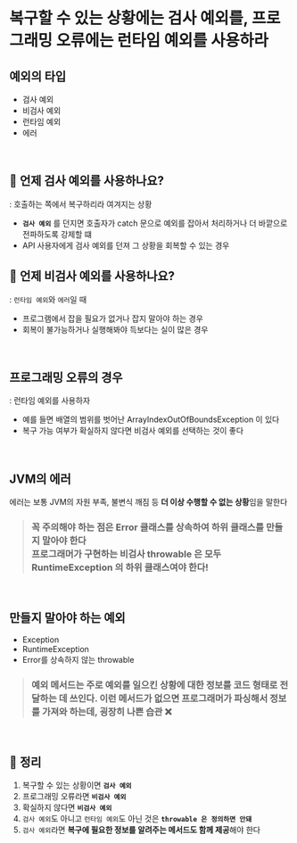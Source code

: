 # 복구할 수 있는 상황에는 검사 예외를, 프로그래밍 오류에는 런타임 예외를 사용하라

## 예외의 타입
* 검사 예외
* 비검사 예외
* 런타임 예외
* 에러

</br>

## 🤔 언제 검사 예외를 사용하나요?
: 호출하는 쪽에서 복구하리라 여겨지는 상황

* **`검사 예외`** 를 던지면 호출자가 catch 문으로 예외를 잡아서 처리하거나 더 바깥으로 전파하도록 강제할 떄
* API 사용자에게 검사 예외를 던져 그 상황을 회복할 수 있는 경우

## 🤔 언제 비검사 예외를 사용하나요?
: `런타임 예외`와 `에러`일 때

* 프로그램에서 잡을 필요가 없거나 잡지 말아야 하는 경우
* 회복이 불가능하거나 실행해봐야 득보다는 실이 많은 경우

</br>

## 프로그래밍 오류의 경우
: 런타임 예외를 사용하자

* 예를 들면 배열의 범위를 벗어난 ArrayIndexOutOfBoundsException 이 있다
* 복구 가능 여부가 확실하지 않다면 비검사 예외를 선택하는 것이 좋다

</br>

## JVM의 에러
에러는 보통 JVM의 자원 부족, 불변식 깨짐 등 **더 이상 수행할 수 없는 상황**임을 말한다

> ### 꼭 주의해야 하는 점은 Error 클래스를 상속하여 하위 클래스를 만들지 말아야 한다 </br> 프로그래머가 구현하는 비검사 throwable 은 모두 RuntimeException 의 하위 클래스여야 한다!

</br>

## 만들지 말아야 하는 예외
* Exception
* RuntimeException
* Error를 상속하지 않는 throwable

> ### 예외 메서드는 주로 예외를 일으킨 상황에 대한 정보를 코드 형태로 전달하는 데 쓰인다. 이런 메서드가 없으면 프로그래머가 파싱해서 정보를 가져와 하는데, 굉장히 나쁜 습관 ❌

</br>

## 🎯 정리
1. 복구할 수 있는 상황이면 **`검사 예외`**
2. 프로그래밍 오류라면 **`비검사 예외`**
3. 확실하지 않다면 **`비검사 예외`**
4. `검사 예외`도 아니고 `런타임 예외`도 아닌 것은 **`throwable 은 정의하면 안돼`**
5. `검사 예외`라면 **복구에 필요한 정보를 알려주는 메서드도 함께 제공**해야 한다